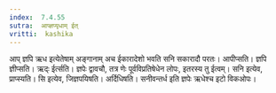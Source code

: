 ```yaml
---
index:  7.4.55
sutra:  आप्ज्ञप्यृधाम् ईत्
vritti:  kashika 
---
```


आप् ज्ञपि ऋध इत्येतेषाम् अङ्गानाम् अच ईकारादेशो भवति सनि सकारादौ परतः। आपीप्सति। ज्ञपि ज्ञीप्सति। ऋद्ः ईर्त्सति। ज्ञपेः द्वावचौ, तत्र णेः पूर्वविप्रतिषेधेन लोपः, इतरस्य तु ईत्वम्। सनि इत्येव, प्राप्स्यति। सि इत्येव, जिज्ञपयिषति। अर्दिधिषति। सनीवन्तर्ध इति ज्ञपेः ऋधेश्च इटो विकओपः।

